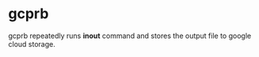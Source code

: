 # gcprb

gcprb repeatedly runs **inout** command and stores the output file to google cloud storage.
